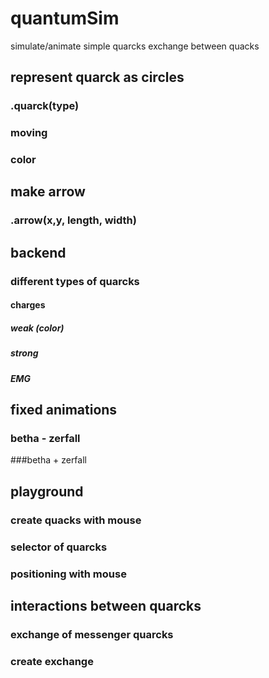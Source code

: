 # quantumSim
simulate/animate simple quarcks exchange between quacks 
 ## represent quarck as circles
 ### .quarck(type)
 ### moving
 ### color

 ## make arrow
 ### .arrow(x,y, length, width)
 ## backend
 ### different types of quarcks
 #### charges
 ##### weak (color)
 ##### strong 
 ##### EMG 

## fixed animations
 ### betha - zerfall
###betha + zerfall
 ## playground
 ### create quacks with mouse
 ### selector of quarcks
 ### positioning with mouse
 ## interactions between quarcks
 ### exchange of messenger quarcks
 ### create exchange